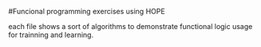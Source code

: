 #Funcional programming exercises using HOPE

each file shows a sort of algorithms to demonstrate functional logic usage for trainning and learning.
